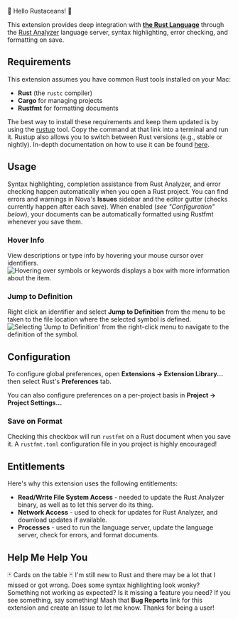 🦀 Hello Rustaceans! 🦀

This extension provides deep integration with [**the Rust Language**](https://www.rust-lang.org/) through the [Rust Analyzer](https://rust-analyzer.github.io/) language server, syntax highlighting, error checking, and formatting on save.

<!-- ![Usage Sample](./Images/extension/usage_example.gif) -->

## Requirements

This extension assumes you have common Rust tools installed on your Mac:

- **Rust** (the `rustc` compiler)
- **Cargo** for managing projects
- **Rustfmt** for formatting documents

The best way to install these requirements and keep them updated is by using the [rustup](https://rustup.rs/) tool. Copy the command at that link into a terminal and run it. Rustup also allows you to switch between Rust versions (e.g., stable or nightly). In-depth documentation on how to use it can be found [here](https://rust-lang.github.io/rustup/).

## Usage

Syntax highlighting, completion assistance from Rust Analyzer, and error checking happen automatically when you open a Rust project. You can find errors and warnings in Nova's **Issues** sidebar and the editor gutter (checks currently happen after each save). When enabled (_see "Configuration" below_), your documents can be automatically formatted using Rustfmt whenever you save them.

### Hover Info

View descriptions or type info by hovering your mouse cursor over identifiers.
![Hovering over symbols or keywords displays a box with more information about the item.](https://github.com/kilbd/nova-rust/blob/main/img/hover.gif?raw=true)

### Jump to Definition

Right click an identifier and select **Jump to Definition** from the menu to be taken to the file location where the selected symbol is defined.
![Selecting 'Jump to Definition' from the right-click menu to navigate to the definition of the symbol.](https://github.com/kilbd/nova-rust/blob/main/img/jump_to_def.gif?raw=true)

## Configuration

To configure global preferences, open **Extensions → Extension Library...** then select Rust's **Preferences** tab.

You can also configure preferences on a per-project basis in **Project → Project Settings...**

### Save on Format

Checking this checkbox will run `rustfmt` on a Rust document when you save it. A `rustfmt.toml` configuration file in you project is highly encouraged!

## Entitlements

Here's why this extension uses the following entitlements:

- **Read/Write File System Access** - needed to update the Rust Analyzer binary, as well as to let this server do its thing.
- **Network Access** - used to check for updates for Rust Analyzer, and download updates if available.
- **Processes** - used to run the language server, update the language server, check for errors, and format documents.

## Help Me Help You

🃏 Cards on the table 🃏 I'm still new to Rust and there may be a lot that I missed or got wrong. Does some syntax highlighting look wonky? Something not working as expected? Is it missing a feature you need? If you see something, say something! Mash that **Bug Reports** link for this extension and create an Issue to let me know. Thanks for being a user!
